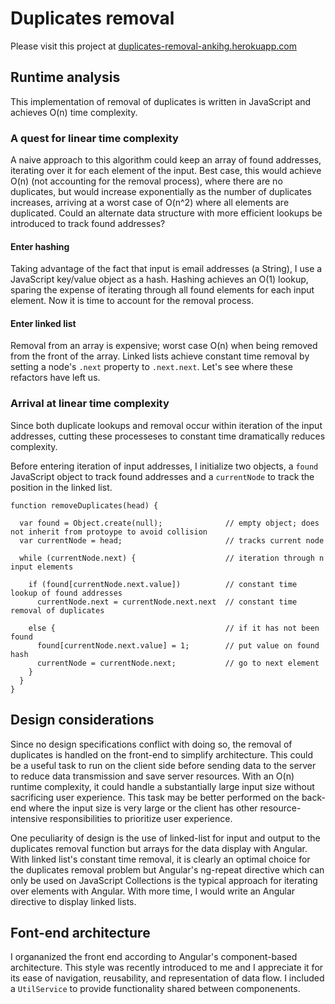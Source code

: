 # Duplicates removal

Please visit this project at [duplicates-removal-ankihg.herokuapp.com](https://duplicates-removal-ankihg.herokuapp.com/)

## Runtime analysis
This implementation of removal of duplicates is written in JavaScript and achieves O(n) time complexity.

### A quest for linear time complexity

A naive approach to this algorithm could keep an array of found addresses, iterating over it for each element of the input. Best case, this would achieve O(n) (not accounting for the removal process), where there are no duplicates, but would increase exponentially as the number of duplicates increases, arriving at a worst case of O(n^2) where all elements are duplicated. Could an alternate data structure with more efficient lookups be introduced to track found addresses?

#### Enter hashing

Taking advantage of the fact that input is email addresses (a String), I use a JavaScript key/value object as a hash. Hashing achieves an O(1) lookup, sparing the expense of iterating through all found elements for each input element. Now it is time to account for the removal process. 

#### Enter linked list

Removal from an array is expensive; worst case O(n) when being removed from the front of the array. Linked lists achieve constant time removal by setting a node's `.next` property to `.next.next`. Let's see where these refactors have left us.

### Arrival at linear time complexity
Since both duplicate lookups and removal occur within iteration of the input addresses, cutting these processeses to constant time dramatically reduces complexity. 

Before entering iteration of input addresses, I initialize two objects, a `found` JavaScript object to track found addresses and a `currentNode` to track the position in the linked list.

```
function removeDuplicates(head) {

  var found = Object.create(null);              // empty object; does not inherit from protoype to avoid collision
  var currentNode = head;                       // tracks current node
  
  while (currentNode.next) {                    // iteration through n input elements
  
    if (found[currentNode.next.value])          // constant time lookup of found addresses
      currentNode.next = currentNode.next.next  // constant time removal of duplicates
      
    else {                                      // if it has not been found
      found[currentNode.next.value] = 1;        // put value on found hash
      currentNode = currentNode.next;           // go to next element
    }
  }
}
```

## Design considerations

Since no design specifications conflict with doing so, the removal of duplicates is handled on the front-end to simplify architecture. This could be a useful task to run on the client side before sending data to the server to reduce data transmission and save server resources. With an O(n) runtime complexity, it could handle a substantially large input size without sacrificing user experience. This task may be better performed on the back-end where the input size is very large or the client has other resource-intensive responsibilities to prioritize user experience.

One peculiarity of design is the use of linked-list for input and output to the duplicates removal function but arrays for the data display with Angular. With linked list's constant time removal, it is clearly an optimal choice for the duplicates removal problem but Angular's ng-repeat directive which can only be used on JavaScript Collections is the typical approach for iterating over elements with Angular. With more time, I would write an Angular directive to display linked lists. 


## Font-end architecture
I organanized the front end according to Angular's component-based architecture. This style was recently introduced to me and I appreciate it for its ease of navigation, reusability, and representation of data flow. I included a `UtilService` to provide functionality shared between componenents.

